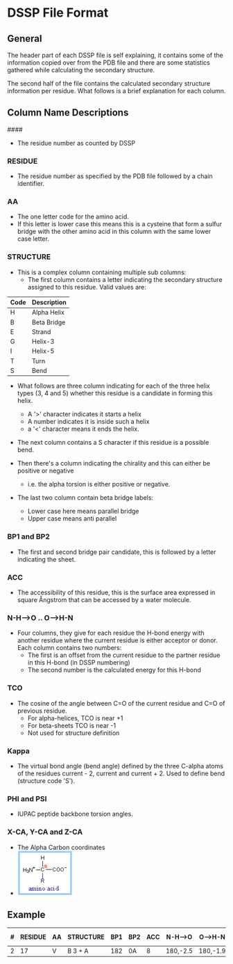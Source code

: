 # DSSP File Format

## General
The header part of each DSSP file is self explaining, it contains some of the information copied over from the PDB file and there are some statistics gathered while calculating the secondary structure.

The second half of the file contains the calculated secondary structure information per residue. What follows is a brief explanation for each column.

## Column Name Descriptions
###\#	
* The residue number as counted by DSSP

### RESIDUE	
* The residue number as specified by the PDB file followed by a chain identifier.

### AA	
* The one letter code for the amino acid. 
* If this letter is lower case this means this is a cysteine that form a sulfur bridge with the other amino acid in this column with the same lower case letter.

### STRUCTURE	
* This is a complex column containing multiple sub columns:
  * The first column contains a letter indicating the secondary structure assigned to this residue. Valid values are:
> 
| Code | Description |
|------|-------------|
| H    | Alpha Helix |
| B    | Beta Bridge |
| E    | Strand      |
| G    | Helix-3     |
| I    | Helix-5     |
| T    | Turn        |
| S    | Bend        |

  * What follows are three column indicating for each of the three helix types (3, 4 and 5) whether this residue is a candidate in forming this helix. 
    * A '>' character indicates it starts a helix 
    * A number indicates it is inside such a helix
    * a '<' character means it ends the helix.

  * The next column contains a S character if this residue is a possible bend.

  * Then there's a column indicating the chirality and this can either be positive or negative
    * i.e. the alpha torsion is either positive or negative.

  * The last two column contain beta bridge labels: 
    * Lower case here means parallel bridge
    * Upper case means anti parallel

### BP1 and BP2	
* The first and second bridge pair candidate, this is followed by a letter indicating the sheet.

### ACC	
* The accessibility of this residue, this is the surface area expressed in square Ångstrom that can be accessed by a water molecule.

### N-H-->O .. O-->H-N	
* Four columns, they give for each residue the H-bond energy with another residue where the current residue is either acceptor or donor. Each column contains two numbers:
  * The first is an offset from the current residue to the partner residue in this H-bond (in DSSP numbering)
  * The second number is the calculated energy for this H-bond

### TCO	
* The cosine of the angle between C=O of the current residue and C=O of previous residue. 
  * For alpha-helices, TCO is near +1
  * For beta-sheets TCO is near -1 
  * Not used for structure definition

### Kappa	
* The virtual bond angle (bend angle) defined by the three C-alpha atoms of the residues current - 2, current and current + 2. Used to define bend (structure code 'S').

### PHI and PSI	
* IUPAC peptide backbone torsion angles.

### X-CA, Y-CA and Z-CA	
* The Alpha Carbon coordinates
* ![alpha carbon](imgs/alpha-carbon.gif)

## Example
> 
| # | RESIDUE | AA | STRUCTURE | BP1 | BP2 | ACC | N-H-->O  | O-->H-N  | N-H-->O | O-->H-N  | TCO    | KAPPA | ALPHA | PHI   | PSI   | X-CA  | Y-CA | Z-CA |
|---|---------|----|-----------|-----|-----|-----|----------|----------|---------|----------|--------|-------|-------|-------|-------|-------|------|------|
| 2 | 17      | V  | B 3 + A   | 182 | 0A  | 8   | 180,-2.5 | 180,-1.9 | 1,-0.2  | 134,-0.1 | -0.776 | 360.0 | 8.1   | -84.5 | 125.5 | -14.7 | 34.4 | 34.8 |
